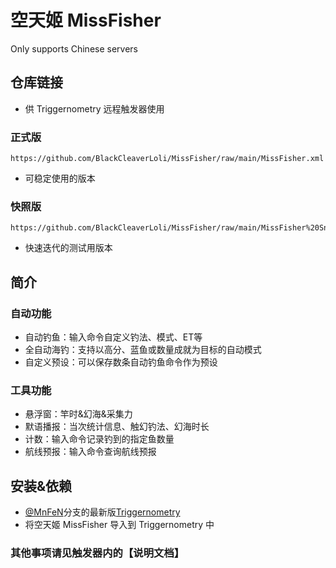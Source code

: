 # 空天姬 MissFisher
Only supports Chinese servers
## 仓库链接
- 供 Triggernometry 远程触发器使用
### 正式版
```
https://github.com/BlackCleaverLoli/MissFisher/raw/main/MissFisher.xml
```
- 可稳定使用的版本
### 快照版
```
https://github.com/BlackCleaverLoli/MissFisher/raw/main/MissFisher%20Snapshot.xml
```
- 快速迭代的测试用版本
## 简介
### 自动功能
- 自动钓鱼：输入命令自定义钓法、模式、ET等
- 全自动海钓：支持以高分、蓝鱼或数量成就为目标的自动模式
- 自定义预设：可以保存数条自动钓鱼命令作为预设
### 工具功能
- 悬浮窗：竿时&幻海&采集力
- 默语播报：当次统计信息、触幻钓法、幻海时长
- 计数：输入命令记录钓到的指定鱼数量
- 航线预报：输入命令查询航线预报
## 安装&依赖
- [@MnFeN](https://github.com/MnFeN/)分支的最新版[Triggernometry](https://github.com/MnFeN/Triggernometry)
- 将空天姬 MissFisher 导入到 Triggernometry 中
### 其他事项请见触发器内的【说明文档】

